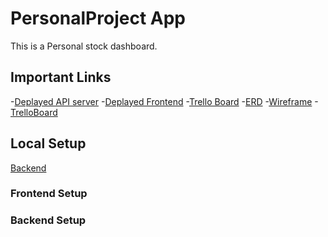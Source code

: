 # PersonalProject App

This is a Personal stock dashboard.

## Important Links

-[Deplayed API server]() -[Deplayed Frontend]() -[Trello Board]() -[ERD](https://miro.com/app/board/uXjVPdchovw=/) -[Wireframe](https://wireframe.cc/VCDK4j) -[TrelloBoard](https://trello.com/b/Rh68ZBTL/stock-info)

## Local Setup

[Backend](https://localhost:3013)

### Frontend Setup

### Backend Setup
